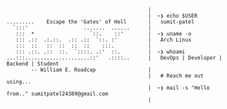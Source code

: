
```
                                              |
                                              |  ~❯ echo $USER
.........    Escape the 'Gates' of Hell       |   sumit-patel
  `:::'                  .......  ......      |  
   :::  *                  `::.    ::'        |  ~❯ uname -o
   ::: .::  .:.::.  .:: .::  `::. :'          |   Arch Linux
   :::  ::   ::  ::  ::  ::    :::.           |  
   ::: .::. .::  ::.  `::::. .:'  ::.         |  ~❯ whoami    
...:::.....................::'   .::::..      |   DevOps | Developer | Backend | Student
        -- William E. Roadcap                 |
                                              |   # Reach me out using... 
                                              |  ~❯ mail -s "Hello from.." sumitpatel24389@gmail.com
                                              |
```
<!--
**Dark-Kernel/Dark-Kernel** is a ✨ _special_ ✨ repository because its `README.md` (this file) appears on your GitHub profile.

Here are some ideas to get you started:

- 🔭 I’m currently working on ...
- 🌱 I’m currently learning ...
- 👯 I’m looking to collaborate on ...
- 🤔 I’m looking for help with ...
- 💬 Ask me about ...
- 📫 How to reach me: ...
- 😄 Pronouns: ...
- ⚡ Fun fact: ...
-->
